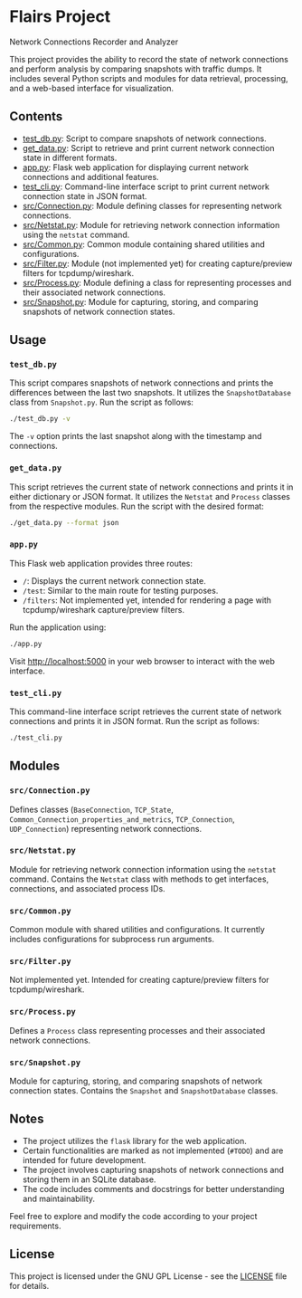 # Flairs Project

Network Connections Recorder and Analyzer

This project provides the ability to record the state of network connections and perform analysis by comparing snapshots with traffic dumps. It includes several Python scripts and modules for data retrieval, processing, and a web-based interface for visualization.

## Contents

- [test_db.py](./test_db.py): Script to compare snapshots of network connections.
- [get_data.py](./get_data.py): Script to retrieve and print current network connection state in different formats.
- [app.py](./app.py): Flask web application for displaying current network connections and additional features.
- [test_cli.py](./test_cli.py): Command-line interface script to print current network connection state in JSON format.
- [src/Connection.py](./src/Connection.py): Module defining classes for representing network connections.
- [src/Netstat.py](./src/Netstat.py): Module for retrieving network connection information using the `netstat` command.
- [src/Common.py](./src/Common.py): Common module containing shared utilities and configurations.
- [src/Filter.py](./src/Filter.py): Module (not implemented yet) for creating capture/preview filters for tcpdump/wireshark.
- [src/Process.py](./src/Process.py): Module defining a class for representing processes and their associated network connections.
- [src/Snapshot.py](./src/Snapshot.py): Module for capturing, storing, and comparing snapshots of network connection states.

## Usage

### `test_db.py`

This script compares snapshots of network connections and prints the differences between the last two snapshots. It utilizes the `SnapshotDatabase` class from `Snapshot.py`. Run the script as follows:

```bash
./test_db.py -v
```

The `-v` option prints the last snapshot along with the timestamp and connections.

### `get_data.py`

This script retrieves the current state of network connections and prints it in either dictionary or JSON format. It utilizes the `Netstat` and `Process` classes from the respective modules. Run the script with the desired format:

```bash
./get_data.py --format json
```

### `app.py`

This Flask web application provides three routes:

- `/`: Displays the current network connection state.
- `/test`: Similar to the main route for testing purposes.
- `/filters`: Not implemented yet, intended for rendering a page with tcpdump/wireshark capture/preview filters.

Run the application using:

```bash
./app.py
```

Visit [http://localhost:5000](http://localhost:5000) in your web browser to interact with the web interface.

### `test_cli.py`

This command-line interface script retrieves the current state of network connections and prints it in JSON format. Run the script as follows:

```bash
./test_cli.py
```

## Modules

### `src/Connection.py`

Defines classes (`BaseConnection`, `TCP_State`, `Common_Connection_properties_and_metrics`, `TCP_Connection`, `UDP_Connection`) representing network connections.

### `src/Netstat.py`

Module for retrieving network connection information using the `netstat` command. Contains the `Netstat` class with methods to get interfaces, connections, and associated process IDs.

### `src/Common.py`

Common module with shared utilities and configurations. It currently includes configurations for subprocess run arguments.

### `src/Filter.py`

Not implemented yet. Intended for creating capture/preview filters for tcpdump/wireshark.

### `src/Process.py`

Defines a `Process` class representing processes and their associated network connections.

### `src/Snapshot.py`

Module for capturing, storing, and comparing snapshots of network connection states. Contains the `Snapshot` and `SnapshotDatabase` classes.

## Notes

- The project utilizes the `flask` library for the web application.
- Certain functionalities are marked as not implemented (`#TODO`) and are intended for future development.
- The project involves capturing snapshots of network connections and storing them in an SQLite database.
- The code includes comments and docstrings for better understanding and maintainability.

Feel free to explore and modify the code according to your project requirements.

## License

This project is licensed under the GNU GPL License - see the [LICENSE](LICENSE) file for details.
